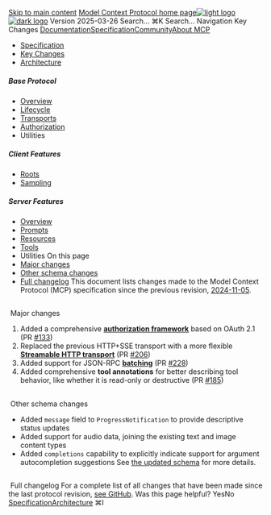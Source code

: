 [Skip to main content](#content-area)
[Model Context Protocol home page![light logo](https://mintcdn.com/mcp/4ZXF1PrDkEaJvXpn/logo/light.svg?fit=max&auto=format&n=4ZXF1PrDkEaJvXpn&q=85&s=4498cb8a57d574005f3dca62bdd49c95)![dark logo](https://mintcdn.com/mcp/4ZXF1PrDkEaJvXpn/logo/dark.svg?fit=max&auto=format&n=4ZXF1PrDkEaJvXpn&q=85&s=c0687c003f8f2cbdb24772ab4c8a522c)](/)
Version 2025-03-26
Search...
⌘K
Search...
Navigation
Key Changes
[Documentation](/docs/getting-started/intro)[Specification](/specification/2025-06-18)[Community](/community/communication)[About MCP](/about)
 * [Specification](/specification/2025-03-26)
 * [Key Changes](/specification/2025-03-26/changelog)
 * [Architecture](/specification/2025-03-26/architecture)
##### Base Protocol
 * [Overview](/specification/2025-03-26/basic)
 * [Lifecycle](/specification/2025-03-26/basic/lifecycle)
 * [Transports](/specification/2025-03-26/basic/transports)
 * [Authorization](/specification/2025-03-26/basic/authorization)
 * Utilities
##### Client Features
 * [Roots](/specification/2025-03-26/client/roots)
 * [Sampling](/specification/2025-03-26/client/sampling)
##### Server Features
 * [Overview](/specification/2025-03-26/server)
 * [Prompts](/specification/2025-03-26/server/prompts)
 * [Resources](/specification/2025-03-26/server/resources)
 * [Tools](/specification/2025-03-26/server/tools)
 * Utilities
On this page
 * [Major changes](#major-changes)
 * [Other schema changes](#other-schema-changes)
 * [Full changelog](#full-changelog)
This document lists changes made to the Model Context Protocol (MCP) specification since the previous revision, [2024-11-05](/specification/2024-11-05).
## 
[​](#major-changes)
Major changes
 1. Added a comprehensive **[authorization framework](/specification/2025-03-26/basic/authorization)** based on OAuth 2.1 (PR [#133](https://github.com/modelcontextprotocol/specification/pull/133))
 2. Replaced the previous HTTP+SSE transport with a more flexible **[Streamable HTTP transport](/specification/2025-03-26/basic/transports#streamable-http)** (PR [#206](https://github.com/modelcontextprotocol/specification/pull/206))
 3. Added support for JSON-RPC **[batching](https://www.jsonrpc.org/specification#batch)** (PR [#228](https://github.com/modelcontextprotocol/specification/pull/228))
 4. Added comprehensive **tool annotations** for better describing tool behavior, like whether it is read-only or destructive (PR [#185](https://github.com/modelcontextprotocol/specification/pull/185))
## 
[​](#other-schema-changes)
Other schema changes
 * Added `message` field to `ProgressNotification` to provide descriptive status updates
 * Added support for audio data, joining the existing text and image content types
 * Added `completions` capability to explicitly indicate support for argument autocompletion suggestions
See [the updated schema](https://github.com/modelcontextprotocol/specification/tree/main/schema/2025-03-26/schema.ts) for more details.
## 
[​](#full-changelog)
Full changelog
For a complete list of all changes that have been made since the last protocol revision, [see GitHub](https://github.com/modelcontextprotocol/specification/compare/2024-11-05...2025-03-26).
Was this page helpful?
YesNo
[Specification](/specification/2025-03-26)[Architecture](/specification/2025-03-26/architecture/index)
⌘I